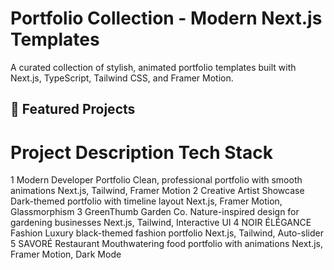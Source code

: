 # Portfolio Collection - Modern Next.js Templates

A curated collection of stylish, animated portfolio templates built with Next.js, TypeScript, Tailwind CSS, and Framer Motion.

## 🚀 Featured Projects

# Project Description Tech Stack

1 Modern Developer Portfolio Clean, professional portfolio with smooth animations Next.js, Tailwind, Framer Motion
2 Creative Artist Showcase Dark-themed portfolio with timeline layout Next.js, Framer Motion, Glassmorphism
3 GreenThumb Garden Co. Nature-inspired design for gardening businesses Next.js, Tailwind, Interactive UI
4 NOIR ÉLÉGANCE Fashion Luxury black-themed fashion portfolio Next.js, Tailwind, Auto-slider
5 SAVORÉ Restaurant Mouthwatering food portfolio with animations Next.js, Framer Motion, Dark Mode
